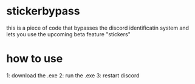 # stickerbypass
this is a piece of code that bypasses the discord identificatin system and lets you use the upcoming beta feature "stickers"

# how to use 
1: download the .exe 
2: run the .exe
3: restart discord
